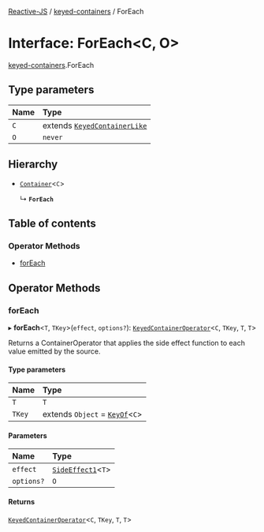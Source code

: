 [Reactive-JS](../README.md) / [keyed-containers](../modules/keyed_containers.md) / ForEach

# Interface: ForEach<C, O\>

[keyed-containers](../modules/keyed_containers.md).ForEach

## Type parameters

| Name | Type |
| :------ | :------ |
| `C` | extends [`KeyedContainerLike`](keyed_containers.KeyedContainerLike.md) |
| `O` | `never` |

## Hierarchy

- [`Container`](containers.Container.md)<`C`\>

  ↳ **`ForEach`**

## Table of contents

### Operator Methods

- [forEach](keyed_containers.ForEach.md#foreach)

## Operator Methods

### forEach

▸ **forEach**<`T`, `TKey`\>(`effect`, `options?`): [`KeyedContainerOperator`](../modules/keyed_containers.md#keyedcontaineroperator)<`C`, `TKey`, `T`, `T`\>

Returns a ContainerOperator that applies the side effect function to each
value emitted by the source.

#### Type parameters

| Name | Type |
| :------ | :------ |
| `T` | `T` |
| `TKey` | extends `Object` = [`KeyOf`](../modules/keyed_containers.md#keyof)<`C`\> |

#### Parameters

| Name | Type |
| :------ | :------ |
| `effect` | [`SideEffect1`](../modules/functions.md#sideeffect1)<`T`\> |
| `options?` | `O` |

#### Returns

[`KeyedContainerOperator`](../modules/keyed_containers.md#keyedcontaineroperator)<`C`, `TKey`, `T`, `T`\>
